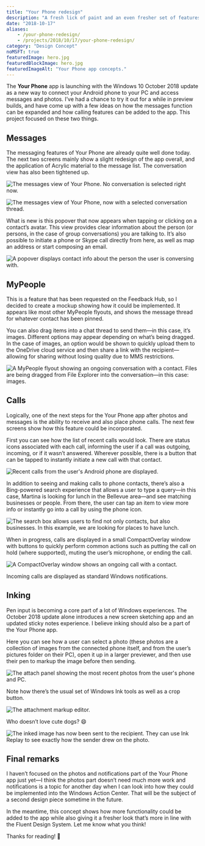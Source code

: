 ```yaml
---
title: "Your Phone redesign"
description: "A fresh lick of paint and an even fresher set of features."
date: "2018-10-17"
aliases:
    - /your-phone-redesign/
    - /projects/2018/10/17/your-phone-redesign/
category: "Design Concept"
noMSFT: true
featuredImage: hero.jpg
featuredBlockImage: hero.jpg
featuredImageAlt: "Your Phone app concepts."
---
```


The **Your Phone** app is launching with the Windows 10 October 2018 update as a new way to connect your Android phone to your PC and access messages and photos. I’ve had a chance to try it out for a while in preview builds, and have come up with a few ideas on how the messages function can be expanded and how calling features can be added to the app. This project focused on these two things.

## Messages

The messaging features of Your Phone are already quite well done today. The next two screens mainly show a slight redesign of the app overall, and the application of Acrylic material to the message list. The conversation view has also been tightened up.

![The messages view of Your Phone. No conversation is selected right now.](/images/your-phone-redesign/YP_Messages.jpg)

![The messages view of Your Phone, now with a selected conversation thread.](/images/your-phone-redesign/YP_Messages_Selected.jpg)

What is new is this popover that now appears when tapping or clicking on a contact’s avatar. This view provides clear information about the person (or persons, in the case of group conversations) you are talking to. It’s also possible to initiate a phone or Skype call directly from here, as well as map an address or start composing an email.

![A popover displays contact info about the person the user is conversing with.](/images/your-phone-redesign/YP_Messages_SelectedInfo.jpg)

## MyPeople

This is a feature that has been requested on the Feedback Hub, so I decided to create a mockup showing how it could be implemented. It appears like most other MyPeople flyouts, and shows the message thread for whatever contact has been pinned.

You can also drag items into a chat thread to send them—in this case, it’s images. Different options may appear depending on what’s being dragged. In the case of images, an option would be shown to quickly upload them to the OneDrive cloud service and then share a link with the recipient—allowing for sharing without losing quality due to MMS restrictions.

![A MyPeople flyout showing an ongoing conversation with a contact. Files are being dragged from File Explorer into the conversation—in this case: images.](/images/your-phone-redesign/YP_Messages_MyPeople.jpg)

## Calls

Logically, one of the next steps for the Your Phone app after photos and messages is the ability to receive and also place phone calls. The next few screens show how this feature could be incorporated.

First you can see how the list of recent calls would look. There are status icons associated with each call, informing the user if a call was outgoing, incoming, or if it wasn’t answered. Wherever possible, there is a button that can be tapped to instantly initiate a new call with that contact.

![Recent calls from the user's Android phone are displayed.](/images/your-phone-redesign/YP_Calls.jpg)

In addition to seeing and making calls to phone contacts, there’s also a Bing-powered search experience that allows a user to type a query—in this case, Martina is looking for lunch in the Bellevue area—and see matching businesses or people. From there, the user can tap an item to view more info or instantly go into a call by using the phone icon.

![The search box allows users to find not only contacts, but also businesses. In this example, we are looking for places to have lunch.](/images/your-phone-redesign/YP_Calls_Search.jpg)

When in progress, calls are displayed in a small CompactOverlay window with buttons to quickly perform common actions such as putting the call on hold (where supported), muting the user’s microphone, or ending the call.

![A CompactOverlay window shows an ongoing call with a contact.](/images/your-phone-redesign/YP_Calls_CompactOverlay.jpg)

Incoming calls are displayed as standard Windows notifications.

## Inking

Pen input is becoming a core part of a lot of Windows experiences. The October 2018 update alone introduces a new screen sketching app and an updated sticky notes experience. I believe inking should also be a part of the Your Phone app.

Here you can see how a user can select a photo (these photos are a collection of images from the connected phone itself, and from the user’s pictures folder on their PC), open it up in a larger previewer, and then use their pen to markup the image before then sending.

![The attach panel showing the most recent photos from the user's phone and PC.](/images/your-phone-redesign/YP_Messages_Attatch.jpg)

Note how there’s the usual set of Windows Ink tools as well as a crop button.

![The attachment markup editor.](/images/your-phone-redesign/YP_Messages_AttatchMarkup.jpg)

Who doesn’t love cute dogs? 😄

![The inked image has now been sent to the recipient. They can use Ink Replay to see exactly how the sender drew on the photo.](/images/your-phone-redesign/YP_Messages_AttatchSent.jpg)

## Final remarks

I haven’t focused on the photos and notifications part of the Your Phone app just yet—I think the photos part doesn’t need much more work and notifications is a topic for another day when I can look into how they could be implemented into the Windows Action Center. That will be the subject of a second design piece sometime in the future.

In the meantime, this concept shows how more functionality could be added to the app while also giving it a fresher look that’s more in line with the Fluent Design System. Let me know what you think!

Thanks for reading! 🙂

